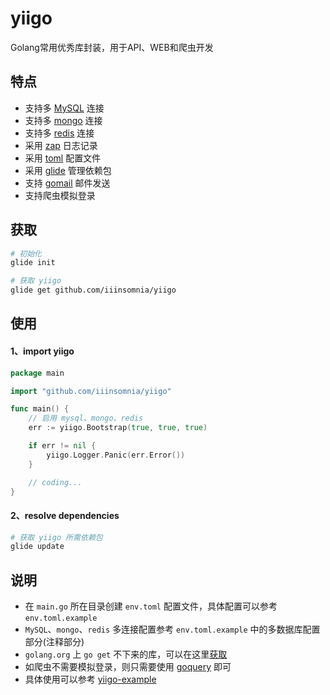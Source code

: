 # yiigo
Golang常用优秀库封装，用于API、WEB和爬虫开发

## 特点

* 支持多 [MySQL](https://github.com/jmoiron/sqlx) 连接
* 支持多 [mongo](http://labix.org/mgo) 连接
* 支持多 [redis](https://github.com/garyburd/redigo) 连接
* 采用 [zap](https://github.com/uber-go/zap) 日志记录
* 采用 [toml](https://github.com/pelletier/go-toml) 配置文件
* 采用 [glide](https://glide.sh) 管理依赖包
* 支持 [gomail](https://github.com/go-gomail/gomail) 邮件发送
* 支持爬虫模拟登录

## 获取

```sh
# 初始化
glide init

# 获取 yiigo
glide get github.com/iiinsomnia/yiigo
```

## 使用

#### 1、import yiigo

```go
package main

import "github.com/iiinsomnia/yiigo"

func main() {
    // 启用 mysql、mongo、redis
    err := yiigo.Bootstrap(true, true, true)

    if err != nil {
        yiigo.Logger.Panic(err.Error())
    }

    // coding...
}
```

#### 2、resolve dependencies

```sh
# 获取 yiigo 所需依赖包
glide update
```

## 说明
* 在 `main.go` 所在目录创建 `env.toml` 配置文件，具体配置可以参考 `env.toml.example`
* `MySQL`、`mongo`、`redis` 多连接配置参考 `env.toml.example` 中的多数据库配置部分(注释部分)
* `golang.org` 上 `go get` 不下来的库，可以在这里[获取](https://github.com/golang)
* 如爬虫不需要模拟登录，则只需要使用 [goquery](https://github.com/PuerkitoBio/goquery) 即可
* 具体使用可以参考 [yiigo-example](https://github.com/IIInsomnia/yiigo-example)
